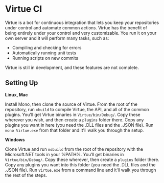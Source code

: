 # Virtue CI

Virtue is a bot for continuous integration that lets you keep your repositories under control and automate common actions. Virtue has
the benefit of being entirely under your control and very customizable. You run it on your own server and it will perform many tasks,
such as:

* Compiling and checking for errors
* Automatically running unit tests
* Running scripts on new commits

Virtue is still in development, and these features are not complete.

## Setting Up

**Linux, Mac**

Install Mono, then clone the source of Virtue. From the root of the repository, run `xbuild` to compile Virtue, the API,
and all of the common plugins. You'll get Virtue binaries in `Virtue/bin/Debug/`. Copy these wherever you wish, and then
create a `plugins` folder there. Copy any plugins you want in here (you need the .DLL files and the .JSON file). Run
`mono Virtue.exe` from that folder and it'll walk you through the setup.

**Windows**

Clone Virtue and run `msbuild` from the root of the repository with the Microsoft.NET tools in your %PATH%. You'll get
binaries in `Virtue/bin/Debug/`. Copy these wherever, then create a `plugins` folder there. Copy any plugins you want
into this folder (you need the .DLL files and the .JSON file). Run `Virtue.exe` from a command line and it'll walk you
through the rest of the steps.
